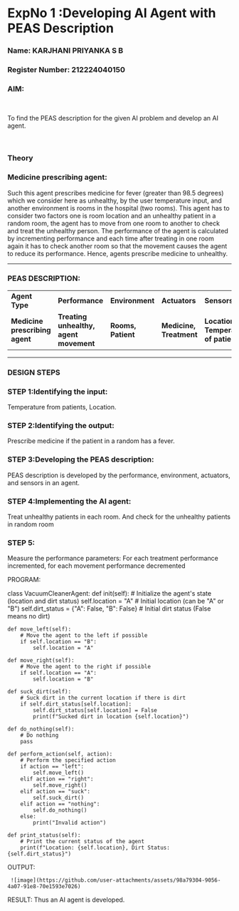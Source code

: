 <h1>ExpNo 1 :Developing AI Agent with PEAS Description</h1>
<h3>Name: KARJHANI PRIYANKA S B 
<h3>Register Number: 212224040150


<h3>AIM:</h3>

<br>
<p>To find the PEAS description for the given AI problem and develop an AI agent.</p>
<br>
<h3>Theory</h3>
<h3>Medicine prescribing agent:</h3>
<p>Such this agent prescribes medicine for fever (greater than 98.5 degrees) which we consider here as unhealthy, by the user temperature input, and another environment is rooms in the hospital (two rooms). This agent has to consider two factors one is room location and an unhealthy patient in a random room, the agent has to move from one room to another to check and treat the unhealthy person. The performance of the agent is calculated by incrementing performance and each time after treating in one room again it has to check another room so that the movement causes the agent to reduce its performance. Hence, agents prescribe medicine to unhealthy.</p>
<hr>
<h3>PEAS DESCRIPTION:</h3>
<table>
  <tr>
    <td><strong>Agent Type</strong></td>
    <td><strong>Performance</strong></td>
     <td><strong>Environment</strong></td>
    <td><strong>Actuators</strong></td>
    <td><strong>Sensors</strong></td>
  </tr>
    <tr>
    <td><strong>Medicine prescribing agent</strong></td>
    <td><strong>Treating unhealthy, agent movement</strong></td>
     <td><strong>Rooms, Patient</strong></td>
    <td><strong>Medicine, Treatment</strong></td>
    <td><strong>Location, Temperature of patient</strong></td>
  </tr>
</table>
<hr>
<H3>DESIGN STEPS</H3>
<h3>STEP 1:Identifying the input:</h3>
<p>Temperature from patients, Location.</p>
<h3>STEP 2:Identifying the output:</h3>
<p>Prescribe medicine if the patient in a random has a fever.</p>
<h3>STEP 3:Developing the PEAS description:</h3>
<p>PEAS description is developed by the performance, environment, actuators, and sensors in an agent.</p>
<h3>STEP 4:Implementing the AI agent:</h3>
<p>Treat unhealthy patients in each room. And check for the unhealthy patients in random room</p>
<h3>STEP 5:</h3>
<p>Measure the performance parameters: For each treatment performance incremented, for each movement performance decremented</p>
  
 PROGRAM:
 
class VacuumCleanerAgent: def init(self): # Initialize the agent's state (location and dirt status) self.location = "A" # Initial location (can be "A" or "B") self.dirt_status = {"A": False, "B": False} # Initial dirt status (False means no dirt)

```
def move_left(self):
    # Move the agent to the left if possible
    if self.location == "B":
        self.location = "A"

def move_right(self):
    # Move the agent to the right if possible
    if self.location == "A":
        self.location = "B"

def suck_dirt(self):
    # Suck dirt in the current location if there is dirt
    if self.dirt_status[self.location]:
        self.dirt_status[self.location] = False
        print(f"Sucked dirt in location {self.location}")

def do_nothing(self):
    # Do nothing
    pass

def perform_action(self, action):
    # Perform the specified action
    if action == "left":
        self.move_left()
    elif action == "right":
        self.move_right()
    elif action == "suck":
        self.suck_dirt()
    elif action == "nothing":
        self.do_nothing()
    else:
        print("Invalid action")

def print_status(self):
    # Print the current status of the agent
    print(f"Location: {self.location}, Dirt Status: {self.dirt_status}")
```
    
OUTPUT:
```
 ![image](https://github.com/user-attachments/assets/98a79304-9056-4a07-91e8-70e1593e7026)
 ```
RESULT:
Thus an AI agent is developed.



